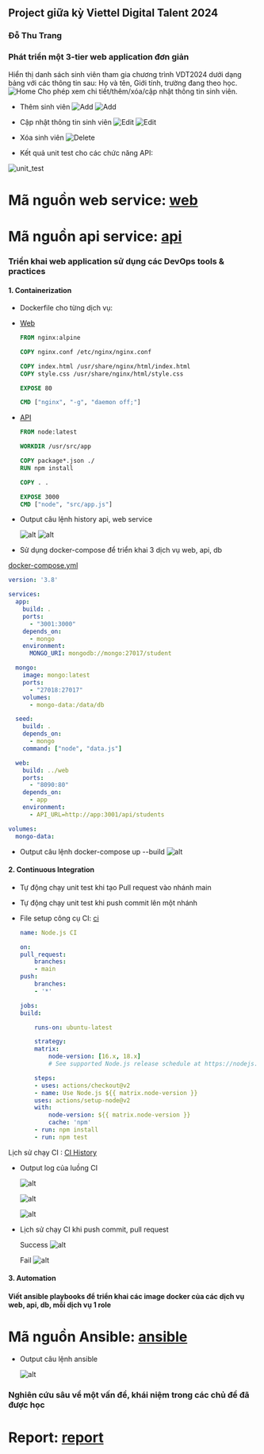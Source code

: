 ## Project giữa kỳ Viettel Digital Talent 2024
### Đỗ Thu Trang

### Phát triển một 3-tier web application đơn giản 
Hiển thị danh sách sinh viên tham gia chương trình VDT2024 dưới dạng bảng với các thông tin sau: Họ và tên, Giới tính, trường đang theo học. 
![Home](./image/overviewweb.png)
Cho phép xem chi tiết/thêm/xóa/cập nhật thông tin sinh viên.
- Thêm sinh viên
![Add](./image/addstudent.png)
![Add](./image/addstudent2.png)

- Cập nhật thông tin sinh viên
![Edit](./image/editstudent1.png)
![Edit](./image/editstudent2.png)

- Xóa sinh viên
![Delete](./image/deletestudent.png)

- Kết quả unit test cho các chức năng API:

 ![unit_test](./image/unittest.png)


# Mã nguồn web service: [web](https://github.com/Do-Trang/web)
# Mã nguồn api service: [api](https://github.com/Do-Trang/api)

### Triển khai web application sử dụng các DevOps tools & practices

#### 1. Containerization 
 - Dockerfile cho từng dịch vụ: 
 - [Web](https://github.com/Do-Trang/web/blob/main/Dockerfile)
      ```Dockerfile
    FROM nginx:alpine

    COPY nginx.conf /etc/nginx/nginx.conf

    COPY index.html /usr/share/nginx/html/index.html
    COPY style.css /usr/share/nginx/html/style.css

    EXPOSE 80

    CMD ["nginx", "-g", "daemon off;"]
    ```

- [API](https://github.com/hantbk/api_service/blob/main/Dockerfile)

    ```Dockerfile
    FROM node:latest

    WORKDIR /usr/src/app

    COPY package*.json ./
    RUN npm install

    COPY . .

    EXPOSE 3000
    CMD ["node", "src/app.js"]

    ```

- Output câu lệnh history api, web service

    ![alt](./image/historydockerweb.png)
    ![alt](./image/historydockerapi.png)

- Sử dụng docker-compose để triển khai 3 dịch vụ web, api, db   

[docker-compose.yml](https://github.com/Do-Trang/api/blob/main/docker-compose.yml)

```yaml
version: '3.8'

services:
  app:
    build: .
    ports:
      - "3001:3000"
    depends_on:
      - mongo
    environment:
      MONGO_URI: mongodb://mongo:27017/student

  mongo:
    image: mongo:latest
    ports:
      - "27018:27017"
    volumes:
      - mongo-data:/data/db

  seed:
    build: .
    depends_on:
      - mongo
    command: ["node", "data.js"]

  web:
    build: ../web
    ports:
      - "8090:80"
    depends_on:
      - app
    environment:
      - API_URL=http://app:3001/api/students

volumes:
  mongo-data:
```
- Output câu lệnh docker-compose up --build
    ![alt](./image/dockerbuild.png)
    

#### 2. Continuous Integration
- Tự động chạy unit test khi tạo Pull request vào nhánh main
- Tự động chạy unit test khi push commit lên một nhánh
 - File setup công cụ CI: [ci](https://github.com/Do-Trang/api/blob/main/.github/workflows/push.yml)

    ```yml
    name: Node.js CI

    on:
    pull_request: 
        branches:
        - main 
    push:
        branches: 
        - '*'

    jobs:
    build:

        runs-on: ubuntu-latest

        strategy:
        matrix:
            node-version: [16.x, 18.x]
            # See supported Node.js release schedule at https://nodejs.org/en/about/releases/

        steps:
        - uses: actions/checkout@v2
        - name: Use Node.js ${{ matrix.node-version }}
        uses: actions/setup-node@v2
        with:
            node-version: ${{ matrix.node-version }}
            cache: 'npm'
        - run: npm install
        - run: npm test
    ```
Lịch sử chạy CI : [CI History](https://github.com/Do-Trang/api/actions)
- Output log của luồng CI

     ![alt](./image/cilog1.png)

     ![alt](./image/cilog2.png)

     ![alt](./image/ci3.png)
     
- Lịch sử chạy CI khi push commit, pull request

    Success
    ![alt](./image/cisuccess.png)

    Fail
    ![alt](./image/cifail.png)


#### 3. Automation 
#### Viết ansible playbooks để triển khai các image docker của các dịch vụ web, api, db, mỗi dịch vụ 1 role

# Mã nguồn Ansible: [ansible](https://github.com/Do-Trang/ansible)

- Output câu lệnh ansible

    ![alt](./image/ansible.png)

### Nghiên cứu sâu về một vấn đề, khái niệm trong các chủ đề đã được học
# Report: [report](/Do%20Thu%20Trang/Docker.pdf)